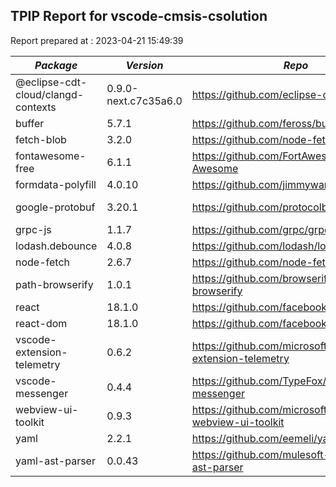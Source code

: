 ## TPIP Report for vscode-cmsis-csolution

Report prepared at : 2023-04-21 15:49:39

| *Package* | *Version* | *Repo* | *License* | *Assessment* |
|---|---|---|---|---|
|@eclipse-cdt-cloud/clangd-contexts|0.9.0-next.c7c35a6.0|https://github.com/eclipse-cdt-cloud|[HERE](https://github.com/eclipse-cdt-cloud/clangd-contexts/blob/main/LICENSE)|EPL-2.0|
|buffer|5.7.1|https://github.com/feross/buffer|[HERE](https://github.com/feross/buffer/blob/master/LICENSE)|MIT|
|fetch-blob|3.2.0|https://github.com/node-fetch/fetch-blob|[HERE](https://github.com/node-fetch/fetch-blob/blob/main/LICENSE)|MIT|
|fontawesome-free|6.1.1|https://github.com/FortAwesome/Font-Awesome|[HERE](https://github.com/FortAwesome/Font-Awesome/blob/6.x/LICENSE.txt)|MIT|
|formdata-polyfill|4.0.10|https://github.com/jimmywarting/FormData|[HERE](https://github.com/jimmywarting/FormData/blob/master/LICENSE)|MIT|
|google-protobuf|3.20.1|https://github.com/protocolbuffers/protobuf|[HERE](https://github.com/protocolbuffers/protobuf/blob/main/LICENSE)|BSD-3-Clause|
|grpc-js|1.1.7|https://github.com/grpc/grpc-node|[HERE](https://github.com/grpc/grpc-node/blob/master/LICENSE)|Apache-2.0|
|lodash.debounce|4.0.8|https://github.com/lodash/lodash|[HERE](https://github.com/lodash/lodash/blob/master/LICENSE)|MIT|
|node-fetch|2.6.7|https://github.com/node-fetch/node-fetch|[HERE](https://github.com/node-fetch/node-fetch/blob/master/LICENSE.md)|MIT|
|path-browserify|1.0.1|https://github.com/browserify/path-browserify|[HERE](https://github.com/browserify/path-browserify/blob/master/LICENSE)|MIT|
|react|18.1.0|https://github.com/facebook/react|[HERE](https://github.com/facebook/react/blob/main/LICENSE)|MIT|
|react-dom|18.1.0|https://github.com/facebook/react|[HERE](https://github.com/facebook/react/blob/main/LICENSE)|MIT|
|vscode-extension-telemetry|0.6.2|https://github.com/microsoft/vscode-extension-telemetry|[HERE](https://github.com/microsoft/vscode-extension-telemetry/blob/main/LICENSE)|MIT|
|vscode-messenger|0.4.4|https://github.com/TypeFox/vscode-messenger|[HERE](https://github.com/TypeFox/vscode-messenger/blob/v0.4.4/LICENSE)|MIT|
|webview-ui-toolkit|0.9.3|https://github.com/microsoft/vscode-webview-ui-toolkit|[HERE](https://github.com/microsoft/vscode-webview-ui-toolkit/blob/main/LICENSE)|MIT|
|yaml|2.2.1|https://github.com/eemeli/yaml|[HERE](https://github.com/eemeli/yaml/blob/main/LICENSE)|ISC|
|yaml-ast-parser|0.0.43|https://github.com/mulesoft-labs/yaml-ast-parser|[HERE](https://github.com/mulesoft-labs/yaml-ast-parser/blob/master/license.txt)|Apache-2.0|
